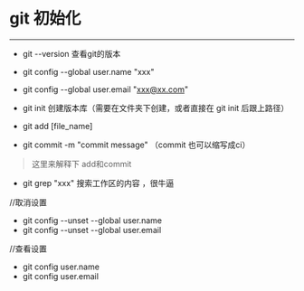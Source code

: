 # git 初始化
***


 * git --version 查看git的版本
 * git config --global user.name "xxx"
 * git config --global user.email "xxx@xx.com"

 * git init  创建版本库（需要在文件夹下创建，或者直接在 git init 后跟上路径）
 * git add [file_name]
 * git commit -m "commit message"  （commit 也可以缩写成ci）
> 这里来解释下  add和commit



 * git grep "xxx"   搜索工作区的内容 ，很牛逼

 //取消设置
  *  git config --unset --global user.name
  *  git config --unset --global user.email

//查看设置

 *  git config user.name
 *  git config user.email
